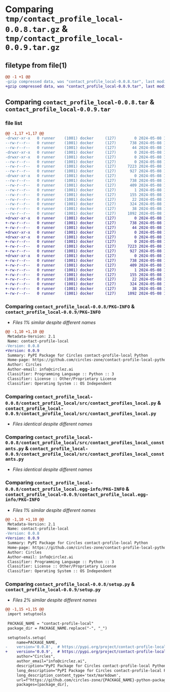 # Comparing `tmp/contact_profile_local-0.0.8.tar.gz` & `tmp/contact_profile_local-0.0.9.tar.gz`

## filetype from file(1)

```diff
@@ -1 +1 @@
-gzip compressed data, was "contact_profile_local-0.0.8.tar", last modified: Wed May  8 19:04:14 2024, max compression
+gzip compressed data, was "contact_profile_local-0.0.9.tar", last modified: Wed May  8 19:56:10 2024, max compression
```

## Comparing `contact_profile_local-0.0.8.tar` & `contact_profile_local-0.0.9.tar`

### file list

```diff
@@ -1,17 +1,17 @@
-drwxr-xr-x   0 runner    (1001) docker     (127)        0 2024-05-08 19:04:14.658355 contact_profile_local-0.0.8/
--rw-r--r--   0 runner    (1001) docker     (127)      738 2024-05-08 19:04:14.654355 contact_profile_local-0.0.8/PKG-INFO
--rw-r--r--   0 runner    (1001) docker     (127)       44 2024-05-08 19:03:41.000000 contact_profile_local-0.0.8/README.md
-drwxr-xr-x   0 runner    (1001) docker     (127)        0 2024-05-08 19:04:14.654355 contact_profile_local-0.0.8/contact_profile_local/
-drwxr-xr-x   0 runner    (1001) docker     (127)        0 2024-05-08 19:04:14.654355 contact_profile_local-0.0.8/contact_profile_local/src/
--rw-r--r--   0 runner    (1001) docker     (127)        0 2024-05-08 19:03:41.000000 contact_profile_local-0.0.8/contact_profile_local/src/__init__.py
--rw-r--r--   0 runner    (1001) docker     (127)     7223 2024-05-08 19:03:41.000000 contact_profile_local-0.0.8/contact_profile_local/src/contact_profiles_local.py
--rw-r--r--   0 runner    (1001) docker     (127)      927 2024-05-08 19:03:41.000000 contact_profile_local-0.0.8/contact_profile_local/src/contact_profiles_local_constants.py
-drwxr-xr-x   0 runner    (1001) docker     (127)        0 2024-05-08 19:04:14.654355 contact_profile_local-0.0.8/contact_profile_local.egg-info/
--rw-r--r--   0 runner    (1001) docker     (127)      738 2024-05-08 19:04:14.000000 contact_profile_local-0.0.8/contact_profile_local.egg-info/PKG-INFO
--rw-r--r--   0 runner    (1001) docker     (127)      409 2024-05-08 19:04:14.000000 contact_profile_local-0.0.8/contact_profile_local.egg-info/SOURCES.txt
--rw-r--r--   0 runner    (1001) docker     (127)        1 2024-05-08 19:04:14.000000 contact_profile_local-0.0.8/contact_profile_local.egg-info/dependency_links.txt
--rw-r--r--   0 runner    (1001) docker     (127)      155 2024-05-08 19:04:14.000000 contact_profile_local-0.0.8/contact_profile_local.egg-info/requires.txt
--rw-r--r--   0 runner    (1001) docker     (127)       22 2024-05-08 19:04:14.000000 contact_profile_local-0.0.8/contact_profile_local.egg-info/top_level.txt
--rw-r--r--   0 runner    (1001) docker     (127)      324 2024-05-08 19:03:41.000000 contact_profile_local-0.0.8/pyproject.toml
--rw-r--r--   0 runner    (1001) docker     (127)       38 2024-05-08 19:04:14.658355 contact_profile_local-0.0.8/setup.cfg
--rw-r--r--   0 runner    (1001) docker     (127)     1092 2024-05-08 19:03:41.000000 contact_profile_local-0.0.8/setup.py
+drwxr-xr-x   0 runner    (1001) docker     (127)        0 2024-05-08 19:56:10.262792 contact_profile_local-0.0.9/
+-rw-r--r--   0 runner    (1001) docker     (127)      738 2024-05-08 19:56:10.262792 contact_profile_local-0.0.9/PKG-INFO
+-rw-r--r--   0 runner    (1001) docker     (127)       44 2024-05-08 19:55:39.000000 contact_profile_local-0.0.9/README.md
+drwxr-xr-x   0 runner    (1001) docker     (127)        0 2024-05-08 19:56:10.258792 contact_profile_local-0.0.9/contact_profile_local/
+drwxr-xr-x   0 runner    (1001) docker     (127)        0 2024-05-08 19:56:10.262792 contact_profile_local-0.0.9/contact_profile_local/src/
+-rw-r--r--   0 runner    (1001) docker     (127)        0 2024-05-08 19:55:39.000000 contact_profile_local-0.0.9/contact_profile_local/src/__init__.py
+-rw-r--r--   0 runner    (1001) docker     (127)     7223 2024-05-08 19:55:39.000000 contact_profile_local-0.0.9/contact_profile_local/src/contact_profiles_local.py
+-rw-r--r--   0 runner    (1001) docker     (127)      927 2024-05-08 19:55:39.000000 contact_profile_local-0.0.9/contact_profile_local/src/contact_profiles_local_constants.py
+drwxr-xr-x   0 runner    (1001) docker     (127)        0 2024-05-08 19:56:10.262792 contact_profile_local-0.0.9/contact_profile_local.egg-info/
+-rw-r--r--   0 runner    (1001) docker     (127)      738 2024-05-08 19:56:10.000000 contact_profile_local-0.0.9/contact_profile_local.egg-info/PKG-INFO
+-rw-r--r--   0 runner    (1001) docker     (127)      409 2024-05-08 19:56:10.000000 contact_profile_local-0.0.9/contact_profile_local.egg-info/SOURCES.txt
+-rw-r--r--   0 runner    (1001) docker     (127)        1 2024-05-08 19:56:10.000000 contact_profile_local-0.0.9/contact_profile_local.egg-info/dependency_links.txt
+-rw-r--r--   0 runner    (1001) docker     (127)      155 2024-05-08 19:56:10.000000 contact_profile_local-0.0.9/contact_profile_local.egg-info/requires.txt
+-rw-r--r--   0 runner    (1001) docker     (127)       22 2024-05-08 19:56:10.000000 contact_profile_local-0.0.9/contact_profile_local.egg-info/top_level.txt
+-rw-r--r--   0 runner    (1001) docker     (127)      324 2024-05-08 19:55:39.000000 contact_profile_local-0.0.9/pyproject.toml
+-rw-r--r--   0 runner    (1001) docker     (127)       38 2024-05-08 19:56:10.262792 contact_profile_local-0.0.9/setup.cfg
+-rw-r--r--   0 runner    (1001) docker     (127)     1092 2024-05-08 19:55:39.000000 contact_profile_local-0.0.9/setup.py
```

### Comparing `contact_profile_local-0.0.8/PKG-INFO` & `contact_profile_local-0.0.9/PKG-INFO`

 * *Files 1% similar despite different names*

```diff
@@ -1,10 +1,10 @@
 Metadata-Version: 2.1
 Name: contact-profile-local
-Version: 0.0.8
+Version: 0.0.9
 Summary: PyPI Package for Circles contact-profile-local Python
 Home-page: https://github.com/circles-zone/contact-profile-local-python-package
 Author: Circles
 Author-email: info@circlez.ai
 Classifier: Programming Language :: Python :: 3
 Classifier: License :: Other/Proprietary License
 Classifier: Operating System :: OS Independent
```

### Comparing `contact_profile_local-0.0.8/contact_profile_local/src/contact_profiles_local.py` & `contact_profile_local-0.0.9/contact_profile_local/src/contact_profiles_local.py`

 * *Files identical despite different names*

### Comparing `contact_profile_local-0.0.8/contact_profile_local/src/contact_profiles_local_constants.py` & `contact_profile_local-0.0.9/contact_profile_local/src/contact_profiles_local_constants.py`

 * *Files identical despite different names*

### Comparing `contact_profile_local-0.0.8/contact_profile_local.egg-info/PKG-INFO` & `contact_profile_local-0.0.9/contact_profile_local.egg-info/PKG-INFO`

 * *Files 1% similar despite different names*

```diff
@@ -1,10 +1,10 @@
 Metadata-Version: 2.1
 Name: contact-profile-local
-Version: 0.0.8
+Version: 0.0.9
 Summary: PyPI Package for Circles contact-profile-local Python
 Home-page: https://github.com/circles-zone/contact-profile-local-python-package
 Author: Circles
 Author-email: info@circlez.ai
 Classifier: Programming Language :: Python :: 3
 Classifier: License :: Other/Proprietary License
 Classifier: Operating System :: OS Independent
```

### Comparing `contact_profile_local-0.0.8/setup.py` & `contact_profile_local-0.0.9/setup.py`

 * *Files 2% similar despite different names*

```diff
@@ -1,15 +1,15 @@
 import setuptools
 
 PACKAGE_NAME = "contact-profile-local"
 package_dir = PACKAGE_NAME.replace("-", "_")
 
 setuptools.setup(
     name=PACKAGE_NAME,
-    version='0.0.8',  # https://pypi.org/project/contact-profile-local/
+    version='0.0.9',  # https://pypi.org/project/contact-profile-local/
     author="Circles",
     author_email="info@circlez.ai",
     description="PyPI Package for Circles contact-profile-local Python",
     long_description="PyPI Package for Circles contact-profile-local Python",
     long_description_content_type='text/markdown',
     url=f"https://github.com/circles-zone/{PACKAGE_NAME}-python-package",
     packages=[package_dir],
```

